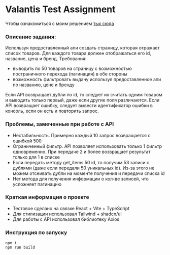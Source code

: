 # Valantis Test Assignment

Чтобы ознакомиться с моим решением <a href='https://valantis-test-tau.vercel.app/'> тык сюда</a>

### Описание задания:

Используя предоставленный апи создать страницу, которая отражает список товаров. Для
каждого товара должен отображаться его id, название, цена и бренд.
Требования:

- выводить по 50 товаров на страницу с возможностью постраничного перехода
  (пагинация) в обе стороны
- возможность фильтровать выдачу используя предоставленное апи по названию, цене
  и бренду

Если API возвращает дубли по id, то следует их считать одним товаром и выводить только
первый, даже если другие поля различаются.
Если API возвращает ошибку, следует вывести идентификатор ошибки в консоль, если он
есть и повторить запрос.

### Проблемы, замеченные при работе с API

- Нестабильность. Примерно каждый 10 запрос возвращается с ошибкой 500
- Ограниченный фильтр. API позволяет использовать только 1 фильтр одновременно. При передаче 2 и более возвращает результат только для 1 в списке
- Если передать методу get_items 50 id, то получим 53 записи с дублями (даже если передали 50 уникальных id). Из-за этого не можем отсеивать дубли на моменте получения и передачи списка id
- Нет метода для получения информации о кол-ве записей, что усложняет пагинацию

### Краткая информация о проекте

- Тестовое сделано на связке React + Vite + TypeScript
- Для стилизации использовал Tailwind + shadcn/ui
- Для работы с API использовал библиотеку Axios

### Инструкция по запуску

```
npm i
npm run build
```
